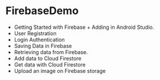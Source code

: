 # FirebaseDemo

- Getting Started with Firebase + Adding in Android Studio.
- User Registration
- Login Authentication
- Saving Data in Firebase
- Retrieving data from Firebase.
- Add data to Cloud Firestore
- Get data with Cloud Firestore
- Upload an image on Firebase storage

